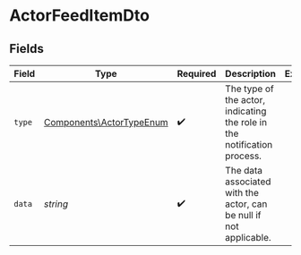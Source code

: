 # ActorFeedItemDto


## Fields

| Field                                                                   | Type                                                                    | Required                                                                | Description                                                             | Example                                                                 |
| ----------------------------------------------------------------------- | ----------------------------------------------------------------------- | ----------------------------------------------------------------------- | ----------------------------------------------------------------------- | ----------------------------------------------------------------------- |
| `type`                                                                  | [Components\ActorTypeEnum](../../Models/Components/ActorTypeEnum.md)    | :heavy_check_mark:                                                      | The type of the actor, indicating the role in the notification process. |                                                                         |
| `data`                                                                  | *string*                                                                | :heavy_check_mark:                                                      | The data associated with the actor, can be null if not applicable.      | <nil>                                                                   |
